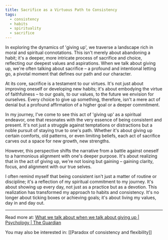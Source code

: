 ```yaml
---
title: Sacrifice as a Virtuous Path to Consistency
tags:
  - consistency
  - habits
  - spirituality
  - sacrifice
---
```

In exploring the dynamics of 'giving up', we traverse a landscape rich in moral and spiritual connotations. This isn't merely about abandoning a habit; it's a deeper, more intricate process of sacrifice and choice, reflecting our deepest values and aspirations. When we talk about giving up, we're often talking about sacrifice – a profound and intentional letting go, a pivotal moment that defines our path and our character.

At its core, sacrifice is a testament to our virtues. It's not just about improving oneself or developing new habits; it's about embodying the virtue of faithfulness – to our goals, to our values, to the future we envision for ourselves. Every choice to give up something, therefore, isn't a mere act of denial but a profound affirmation of a higher goal or a deeper commitment.

In my journey, I've come to see this act of 'giving up' as a spiritual endeavor, one that resonates with the very essence of being consistent and present. It's not just a struggle against temptations or distractions but a noble pursuit of staying true to one's path. Whether it's about giving up certain comforts, old patterns, or even limiting beliefs, each act of sacrifice carves out a space for new growth, new strengths.

However, this perspective shifts the narrative from a battle against oneself to a harmonious alignment with one's deeper purpose. It's about realizing that in the act of giving up, we're not losing but gaining – gaining clarity, focus, and alignment with our true selves.

I often remind myself that being consistent isn't just a matter of routine or discipline; it's a reflection of my spiritual commitment to my journey. It's about showing up every day, not just as a practice but as a devotion. This realization has transformed my approach to habits and consistency. It's no longer about ticking boxes or achieving goals; it's about living my values, day in and day out.

----

Read more at: [What we talk about when we talk about giving up | Psychology | The Guardian](https://www.theguardian.com/science/2024/jan/02/what-we-talk-about-when-we-talk-about-giving-up-adam-phillips?utm_source=substack&utm_medium=email)

You may also be interested in: [[Paradox of consistency and flexibility]]